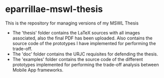 eparrillae-mswl-thesis
======================

This is the repository for managing versions of my MSWL Thesis 

- The 'thesis' folder contains the LaTeX sources with all images associated,
  also the final PDF has been uploaded. 
  Also contains the source code of the prototypes I have implemented for performing
  the trade-off.
- The 'doc' folder contains the URJC requisites for defending the thesis.
- The 'examples' folder contains the source code of the different prototypes implemented for performing the trade-off analysis between Mobile App frameworks.
